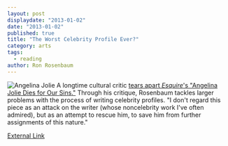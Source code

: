 ```yaml
---
layout: post
displaydate: "2013-01-02"
date: "2013-01-02"
published: true
title: "The Worst Celebrity Profile Ever?"
category: arts
tags: 
  - reading
author: Ron Rosenbaum
---
```


![Angelina Jolie](http://fc06.deviantart.net/fs71/f/2010/303/9/9/angelina_jolie____psd_coloring_by_gokhanz-d31tbkn.jpg)
A longtime cultural critic [tears apart _Esquire_'s "Angelina Jolie Dies for Our Sins."](http://www.slate.com/articles/life/the_spectator/2007/06/the_worst_celebrity_profile_ever_written.single.html) Through his critique, Rosenbaum tackles larger problems with the process of writing celebrity profiles. "I don't regard this piece as an attack on the writer (whose noncelebrity work I've often admired), but as an attempt to rescue him, to save him from further assignments of this nature."  


[External Link](http://www.slate.com/articles/life/the_spectator/2007/06/the_worst_celebrity_profile_ever_written.single.html)
